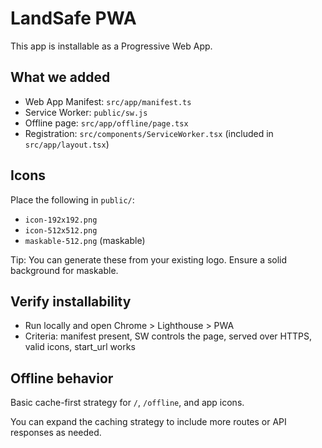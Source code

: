 # LandSafe PWA

This app is installable as a Progressive Web App.

## What we added

- Web App Manifest: `src/app/manifest.ts`
- Service Worker: `public/sw.js`
- Offline page: `src/app/offline/page.tsx`
- Registration: `src/components/ServiceWorker.tsx` (included in `src/app/layout.tsx`)

## Icons

Place the following in `public/`:
- `icon-192x192.png`
- `icon-512x512.png`
- `maskable-512.png` (maskable)

Tip: You can generate these from your existing logo. Ensure a solid background for maskable.

## Verify installability

- Run locally and open Chrome > Lighthouse > PWA
- Criteria: manifest present, SW controls the page, served over HTTPS, valid icons, start_url works

## Offline behavior

Basic cache-first strategy for `/`, `/offline`, and app icons.

You can expand the caching strategy to include more routes or API responses as needed.
